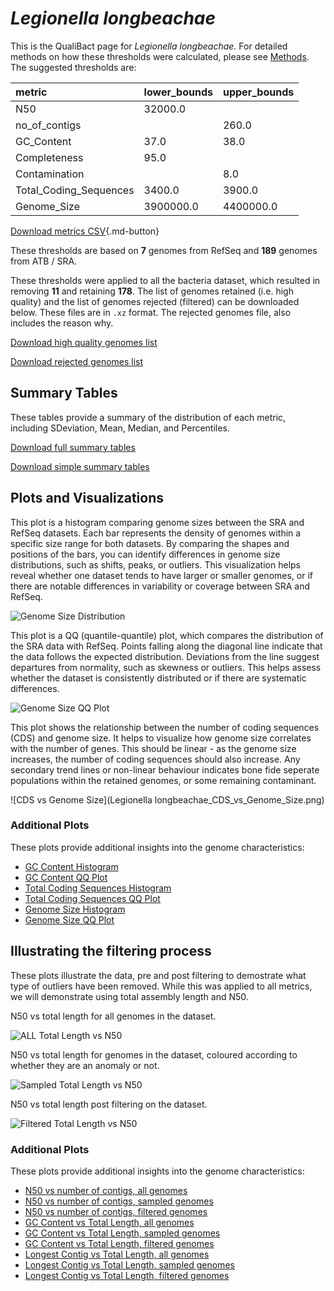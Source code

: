 # *Legionella longbeachae*

This is the QualiBact page for *Legionella longbeachae*. For detailed methods on how these thresholds were calculated, please see [Methods](../../methods.md).
The suggested thresholds are: 

| metric                 | lower_bounds   | upper_bounds   |
|:-----------------------|:---------------|:---------------|
| N50                    | 32000.0        |                |
| no_of_contigs          |                | 260.0          |
| GC_Content             | 37.0           | 38.0           |
| Completeness           | 95.0           |                |
| Contamination          |                | 8.0            |
| Total_Coding_Sequences | 3400.0         | 3900.0         |
| Genome_Size            | 3900000.0      | 4400000.0      |

[Download metrics CSV](Legionella_longbeachae_metrics.csv){.md-button}


These thresholds are based on **7** genomes from RefSeq and **189** genomes from ATB / SRA.

These thresholds were applied to all the bacteria dataset, which resulted in removing **11** and retaining **178**.
The list of genomes retained (i.e. high quality) and the list of genomes rejected (filtered) can be downloaded below. These files are in `.xz` format. The rejected genomes file, also includes the reason why.

[Download high quality genomes list](Legionella_longbeachae_high_quality_genomes.csv.xz)


[Download rejected genomes list](Legionella_longbeachae_filtered_out_genomes.csv.xz)



## Summary Tables
These tables provide a summary of the distribution of each metric, including SDeviation, Mean, Median, and Percentiles.

[Download full summary tables](summary.csv)

[Download simple summary tables](selected_summary.csv)

## Plots and Visualizations

This plot is a histogram comparing genome sizes between the SRA and RefSeq datasets. Each bar represents the density of genomes within a specific size range for both datasets. By comparing the shapes and positions of the bars, you can identify differences in genome size distributions, such as shifts, peaks, or outliers. This visualization helps reveal whether one dataset tends to have larger or smaller genomes, or if there are notable differences in variability or coverage between SRA and RefSeq.

![Genome Size Distribution](Genome_Size_refseq_histogram_kde.png)

This plot is a QQ (quantile-quantile) plot, which compares the distribution of the SRA data with RefSeq. Points falling along the diagonal line indicate that the data follows the expected distribution. Deviations from the line suggest departures from normality, such as skewness or outliers. This helps assess whether the dataset is consistently distributed or if there are systematic differences.

![Genome Size QQ Plot](Genome_Size_refseq_qqplot.png)

This plot shows the relationship between the number of coding sequences (CDS) and genome size. It helps to visualize how genome size correlates with the number of genes. This should be linear - as the genome size increases, the number of coding sequences should also increase. Any secondary trend lines or non-linear behaviour indicates bone fide seperate populations within the retained genomes, or some remaining contaminant. 

![CDS vs Genome Size](Legionella longbeachae_CDS_vs_Genome_Size.png)

### Additional Plots

These plots provide additional insights into the genome characteristics:

- [GC Content Histogram](GC_Content_refseq_histogram_kde.png)
- [GC Content QQ Plot](GC_Content_refseq_qqplot.png)
- [Total Coding Sequences Histogram](Total_Coding_Sequences_refseq_histogram_kde.png)
- [Total Coding Sequences QQ Plot](Total_Coding_Sequences_refseq_qqplot.png)
- [Genome Size Histogram](Genome_Size_refseq_histogram_kde.png)
- [Genome Size QQ Plot](Genome_Size_refseq_qqplot.png)
## Illustrating the filtering process
These plots illustrate the data, pre and post filtering to demostrate what type of outliers have been removed. While this was applied to all metrics, we will demonstrate using total assembly length and N50.

N50 vs total length for all genomes in the dataset.

![ALL Total Length vs N50](Legionella_longbeachae_all_total_length_N50.png)

N50 vs total length for genomes in the dataset, coloured according to whether they are an anomaly or not.

![Sampled Total Length vs N50](Legionella_longbeachae_sample_total_length_N50.png)

N50 vs total length post filtering on the dataset.

![Filtered Total Length vs N50](Legionella_longbeachae_filt_total_length_N50.png)

### Additional Plots

These plots provide additional insights into the genome characteristics:

- [N50 vs number of contigs, all genomes](Legionella_longbeachae_all_N50_number.png)
- [N50 vs number of contigs, sampled genomes](Legionella_longbeachae_sample_N50_number.png)
- [N50 vs number of contigs, filtered genomes](Legionella_longbeachae_filt_N50_number.png)
- [GC Content vs Total Length, all genomes](Legionella_longbeachae_all_total_length_GC_Content.png)
- [GC Content vs Total Length, sampled genomes](Legionella_longbeachae_sample_total_length_GC_Content.png)
- [GC Content vs Total Length, filtered genomes](Legionella_longbeachae_filt_total_length_GC_Content.png)
- [Longest Contig vs Total Length, all genomes](Legionella_longbeachae_all_total_length_longest.png)
- [Longest Contig vs Total Length, sampled genomes](Legionella_longbeachae_sample_total_length_longest.png)
- [Longest Contig vs Total Length, filtered genomes](Legionella_longbeachae_filt_total_length_longest.png)
